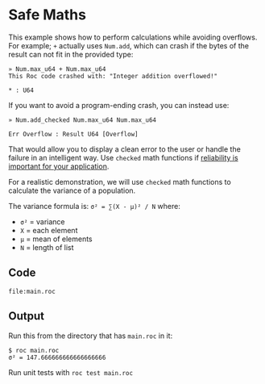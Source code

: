 # Safe Maths

This example shows how to perform calculations while avoiding overflows.
For example; `+` actually uses `Num.add`, which can crash if the bytes of the result can not fit in the provided type:
```cli
» Num.max_u64 + Num.max_u64
This Roc code crashed with: "Integer addition overflowed!"

* : U64
```
If you want to avoid a program-ending crash, you can instead use:
```
» Num.add_checked Num.max_u64 Num.max_u64

Err Overflow : Result U64 [Overflow]
```
That would allow you to display a clean error to the user or handle the failure in an intelligent way.
Use `checked` math functions if [reliability is important for your application](https://arstechnica.com/information-technology/2015/05/boeing-787-dreamliners-contain-a-potentially-catastrophic-software-bug/).

For a realistic demonstration, we will use `checked` math functions to calculate the variance of a population.

The variance formula is: `σ² = ∑(X - µ)² / N` where:
- `σ²` = variance
- `X` = each element
- `µ` = mean of elements
- `N` = length of list

## Code

```roc
file:main.roc
```

## Output

Run this from the directory that has `main.roc` in it:

```
$ roc main.roc
σ² = 147.666666666666666666
```

Run unit tests with `roc test main.roc`
